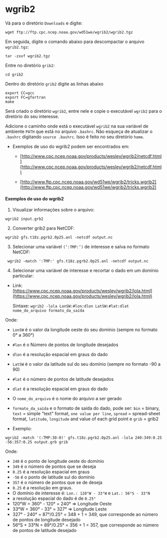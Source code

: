 wgrib2
===================

Vá para o diretório `Downloads` e digite: 

`wget ftp://ftp.cpc.ncep.noaa.gov/wd51we/wgrib2/wgrib2.tgz`


Em seguida, digite o comando abaixo para descompactar o arquivo `wgrib2.tgz`: 

`tar -zxvf wgrib2.tgz`

Entre no diretório `grib2`: 

`cd grib2`

Dentro do diretório `grib2` digite as linhas abaixo

```
export CC=gcc
export FC=gfortran
make
```

Será criado o diretório `wgrib2`, entre nele e copie o executável `wgrib2` para o diretório do seu interesse.

Adicione o caminho onde está o executável `wgrib2` na sua variável de ambiente `PATH` que está no arquivo `.bashrc`. Não esqueça de atualizar o `.bashrc` digitando `source .bashrc`. Isso é feito no seu diretório `home`.

+ Exemplos de uso do wgrib2 podem ser encontrados em:

	+ [http://www.cpc.ncep.noaa.gov/products/wesley/wgrib2/netcdf.html](http://www.cpc.ncep.noaa.gov/products/wesley/wgrib2/netcdf.html)

	+ [http://www.ftp.cpc.ncep.noaa.gov/wd51we/wgrib2/tricks.wgrib2](http://www.ftp.cpc.ncep.noaa.gov/wd51we/wgrib2/tricks.wgrib2)

#### Exemplos de uso do wgrib2

1. Visualizar informações sobre o arquivo:

`wgrib2 input.grb2`

2. Converter grib2 para NetCDF:

`wgrib2 gfs.t18z.pgrb2.0p25.anl -netcdf output.nc`

3. Selecionar uma variável `(‘:TMP:’)` de interesse e salva no formato NetCDF:

` wgrib2 -match ':TMP:' gfs.t18z.pgrb2.0p25.anl -netcdf output.nc`

4. Selecionar uma variável de interesse e recortar o dado em um domínio particular:

+ Link: [https://www.cpc.ncep.noaa.gov/products/wesley/wgrib2/lola.html](https://www.cpc.ncep.noaa.gov/products/wesley/wgrib2/lola.html)

  Sintaxe: `wgrib2 -lola LonSW:#lon:dlon LatSW:#lat:dlat nome_do_arquivo formato_da_saída`
  
Onde:

 + `LonSW` é o valor da longitude oeste do seu domínio (sempre no formato 0° a 360°)
 + `#lon` é o Número de pontos de longitude desejados
 + `dlon` é a resolução espacial em graus do dado
 + `LatSW` é o valor da latitude sul do seu domínio (sempre no formato -90 a 90)
 + `#lat` é o número de pontos de latitude desejados
 + `dlat` é a resolução espacial em graus do dado
 + O `nome_do_arquivo` é o nome do arquivo a ser gerado 
 + `formato_da_saída` e o formato de saída do dado, pode ser: `bin` = binary, `text` = simple "text" format, `one value per line`, `spread` = spread-sheet format, `latitude`, `longitude` and value of each grid point e `grib` = grib2
 
 + Exemplo:

`wgrib2 -match '(:TMP:30-0)' gfs.t18z.pgrb2.0p25.anl -lola 240:349:0.25 -56:357:0.25 output.grb grib`

Onde: 

  + `240` é o ponto de longitude oeste do domínio
  + `349` é o número de pontos que se deseja
  + `0.25` é a resolução espacial em graus 
  + `-56` é o ponto de latitude sul do domínio
  + `357` é o número de pontos que se de deseja 
  + `0.25` é a resolução em graus.
  + O domínio de interesse é: `Lon.: 120°W - 33°W` e `Lat.: 56°S - 33°N`
  + a resolução espacial do dado é de `0.25°`
  + 120°W = 360° - 120° = 240° => Longitude Oeste
  + 33°W = 360° - 33° = 327° => Longitude Leste
  + 327° - 240° = 87°/0.25° = 348 + 1 = 349, que corresponde ao número de pontos de longitude desejado
  + 56°S + 33°N = 89°/0.25° = 356 + 1 = 357, que corresponde ao número de pontos de latitude desejado
